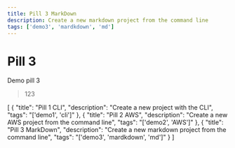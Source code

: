```yaml
---
title: Pill 3 MarkDown
description: Create a new markdown project from the command line
tags: ['demo3', 'mardkdown', 'md']
---
```


# Pill 3

Demo pill 3

> 123

[
{
"title": "Pill 1 CLI",
"description": "Create a new project with the CLI",
"tags": "['demo1', 'cli']"
},
{
"title": "Pill 2 AWS",
"description": "Create a new AWS project from the command line",
"tags": "['demo2', 'AWS']"
},
{
"title": "Pill 3 MarkDown",
"description": "Create a new markdown project from the command line",
"tags": "['demo3', 'mardkdown', 'md']"
}
]
